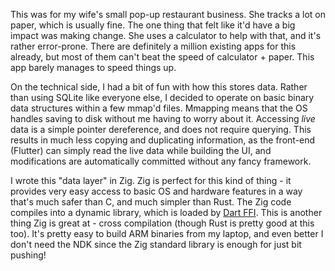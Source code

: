 This was for my wife's small pop-up restaurant business. She tracks a lot on paper,
which is usually fine. The one thing that felt like it'd have a big impact was making change.
She uses a calculator to help with that, and it's rather error-prone. There are definitely
a million existing apps for this already, but most of them can't beat the speed of calculator + paper.
This app barely manages to speed things up.

On the technical side, I had a bit of fun with how this stores data. Rather than using SQLite like everyone else, I decided
to operate on basic binary data structures within a few mmap'd files. Mmapping means that the OS handles
saving to disk without me having to worry about it. Accessing _live_ data is a simple pointer dereference, and
does not require querying. This results in much less copying and duplicating information, as the front-end (Flutter)
can simply read the live data while building the UI, and modifications are automatically committed without any fancy
framework.

I wrote this "data layer" in Zig. Zig is perfect for this kind of thing - it provides very easy access
to basic OS and hardware features in a way that's much safer than C, and much simpler than Rust. The Zig code
compiles into a dynamic library, which is loaded by [Dart FFI](https://dart.dev/guides/libraries/c-interop).
This is another thing Zig is great at - cross compilation (though Rust is pretty good at this too). It's
pretty easy to build ARM binaries from my laptop, and even better I don't need the NDK since the Zig standard library
is enough for just bit pushing!
